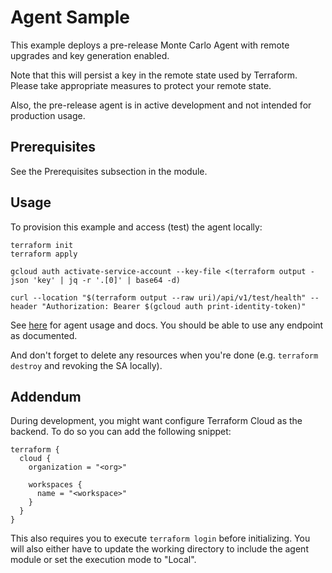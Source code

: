 # Agent Sample
This example deploys a pre-release Monte Carlo Agent with remote upgrades and key generation enabled.

Note that this will persist a key in the remote state used by Terraform. Please take appropriate measures to protect your remote state.

Also, the pre-release agent is in active development and not intended for production usage. 

## Prerequisites
See the Prerequisites subsection in the module.

## Usage 
To provision this example and access (test) the agent locally:
```
terraform init
terraform apply

gcloud auth activate-service-account --key-file <(terraform output -json 'key' | jq -r '.[0]' | base64 -d)   

curl --location "$(terraform output --raw uri)/api/v1/test/health" --header "Authorization: Bearer $(gcloud auth print-identity-token)"
```
See [here](https://github.com/monte-carlo-data/apollo-agent) for agent usage and docs. You should be able to use any endpoint as documented. 

And don't forget to delete any resources when you're done (e.g. `terraform destroy` and revoking the SA locally). 

## Addendum
During development, you might want configure Terraform Cloud as the backend. To do so you can add the following snippet: 
```
terraform {
  cloud {
    organization = "<org>"

    workspaces {
      name = "<workspace>"
    }
  }
}
```
This also requires you to execute `terraform login` before initializing. You will also either have to update the 
working directory to include the agent module or set the execution mode to "Local".
